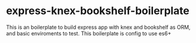 # express-knex-bookshelf-boilerplate
This is an boilerplate to build express app with knex and bookshelf as ORM, and basic enviroments to test. This boilerplate is config to use es6+

